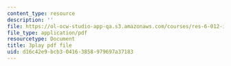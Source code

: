 ```yaml
---
content_type: resource
description: ''
file: https://ol-ocw-studio-app-qa.s3.amazonaws.com/courses/res-6-012-introduction-to-probability-spring-2018/d16c42e9bcb304163858979697a37183_sSWHT2kbkvc.pdf
file_type: application/pdf
resourcetype: Document
title: 3play pdf file
uid: d16c42e9-bcb3-0416-3858-979697a37183
---
```


